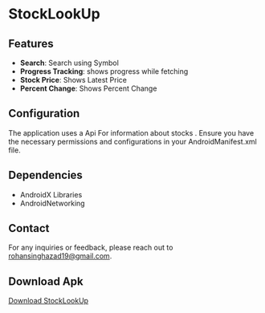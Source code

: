 # StockLookUp

## Features

- **Search**: Search using Symbol
- **Progress Tracking**: shows progress while fetching
- **Stock Price**: Shows Latest Price
- **Percent Change**: Shows Percent Change
## Configuration
The application uses a Api For information about stocks . Ensure you have the necessary permissions and configurations in your AndroidManifest.xml file.

## Dependencies
- AndroidX Libraries
- AndroidNetworking

## Contact
For any inquiries or feedback, please reach out to rohansinghazad19@gmail.com.

## Download Apk
[Download StockLookUp](https://github.com/EWRohan/Files/raw/main/StockLookUp.apk)
